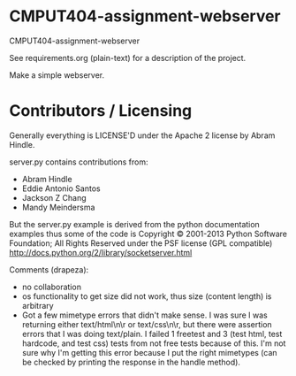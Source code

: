 CMPUT404-assignment-webserver
=============================

CMPUT404-assignment-webserver

See requirements.org (plain-text) for a description of the project.

Make a simple webserver.

Contributors / Licensing
========================

Generally everything is LICENSE'D under the Apache 2 license by Abram Hindle.

server.py contains contributions from:

* Abram Hindle
* Eddie Antonio Santos
* Jackson Z Chang
* Mandy Meindersma 

But the server.py example is derived from the python documentation
examples thus some of the code is Copyright © 2001-2013 Python
Software Foundation; All Rights Reserved under the PSF license (GPL
compatible) http://docs.python.org/2/library/socketserver.html

Comments (drapeza):
- no collaboration
- os functionality to get size did not work, thus size (content length) is arbitrary
- Got a few mimetype errors that didn't make sense. I was sure I was returning either text/html\n\r or text/css\n\r, but there were assertion errors that I was doing text/plain. I failed 1 freetest and 3 (test html, test hardcode, and test css) tests from not free tests because of this. I'm not sure why I'm getting this error because I put the right mimetypes (can be checked by printing the response in the handle method).
